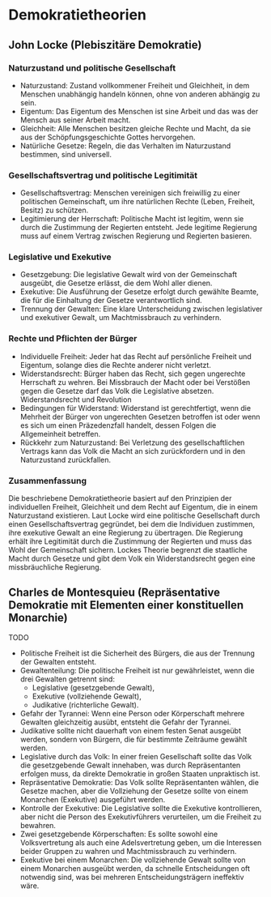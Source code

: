 # Demokratietheorien

## John Locke (Plebiszitäre Demokratie)

### Naturzustand und politische Gesellschaft

- Naturzustand: Zustand vollkommener Freiheit und Gleichheit, in dem Menschen unabhängig handeln können, ohne von anderen abhängig zu sein.
- Eigentum: Das Eigentum des Menschen ist sine Arbeit und das was der Mensch aus seiner Arbeit macht.
- Gleichheit: Alle Menschen besitzen gleiche Rechte und Macht, da sie aus der Schöpfungsgeschichte Gottes hervorgehen.
- Natürliche Gesetze: Regeln, die das Verhalten im Naturzustand bestimmen, sind universell.

### Gesellschaftsvertrag und politische Legitimität

- Gesellschaftsvertrag: Menschen vereinigen sich freiwillig zu einer politischen Gemeinschaft, um ihre natürlichen Rechte (Leben, Freiheit, Besitz) zu schützen.
- Legitimierung der Herrschaft: Politische Macht ist legitim, wenn sie durch die Zustimmung der Regierten entsteht. Jede legitime Regierung muss auf einem Vertrag zwischen Regierung und Regierten basieren.

### Legislative und Exekutive

- Gesetzgebung: Die legislative Gewalt wird von der Gemeinschaft ausgeübt, die Gesetze erlässt, die dem Wohl aller dienen.
- Exekutive: Die Ausführung der Gesetze erfolgt durch gewählte Beamte, die für die Einhaltung der Gesetze verantwortlich sind.
- Trennung der Gewalten: Eine klare Unterscheidung zwischen legislativer und exekutiver Gewalt, um Machtmissbrauch zu verhindern.

### Rechte und Pflichten der Bürger

- Individuelle Freiheit: Jeder hat das Recht auf persönliche Freiheit und Eigentum, solange dies die Rechte anderer nicht verletzt.
- Widerstandsrecht: Bürger haben das Recht, sich gegen ungerechte Herrschaft zu wehren. Bei Missbrauch der Macht oder bei Verstößen gegen die Gesetze darf das Volk die Legislative absetzen.
  Widerstandsrecht und Revolution
- Bedingungen für Widerstand: Widerstand ist gerechtfertigt, wenn die Mehrheit der Bürger von ungerechten Gesetzen betroffen ist oder wenn es sich um einen Präzedenzfall handelt, dessen Folgen die Allgemeinheit betreffen.
- Rückkehr zum Naturzustand: Bei Verletzung des gesellschaftlichen Vertrags kann das Volk die Macht an sich zurückfordern und in den Naturzustand zurückfallen.

### Zusammenfassung

Die beschriebene Demokratietheorie basiert auf den Prinzipien der individuellen Freiheit, Gleichheit und dem Recht auf Eigentum, die in einem Naturzustand existieren. Laut Locke wird eine politische Gesellschaft durch einen Gesellschaftsvertrag gegründet, bei dem die Individuen zustimmen, ihre exekutive Gewalt an eine Regierung zu übertragen. Die Regierung erhält ihre Legitimität durch die Zustimmung der Regierten und muss das Wohl der Gemeinschaft sichern. Lockes Theorie begrenzt die staatliche Macht durch Gesetze und gibt dem Volk ein Widerstandsrecht gegen eine missbräuchliche Regierung.

## Charles de Montesquieu (Repräsentative Demokratie mit Elementen einer konstituellen Monarchie)

TODO

- Politische Freiheit ist die Sicherheit des Bürgers, die aus der Trennung der Gewalten entsteht.
- Gewaltenteilung: Die politische Freiheit ist nur gewährleistet, wenn die drei Gewalten getrennt sind:
  - Legislative (gesetzgebende Gewalt),
  - Exekutive (vollziehende Gewalt),
  - Judikative (richterliche Gewalt).
- Gefahr der Tyrannei: Wenn eine Person oder Körperschaft mehrere Gewalten gleichzeitig ausübt, entsteht die Gefahr der Tyrannei.
- Judikative sollte nicht dauerhaft von einem festen Senat ausgeübt werden, sondern von Bürgern, die für bestimmte Zeiträume gewählt werden.
- Legislative durch das Volk: In einer freien Gesellschaft sollte das Volk die gesetzgebende Gewalt innehaben, was durch Repräsentanten erfolgen muss, da direkte Demokratie in großen Staaten unpraktisch ist.
- Repräsentative Demokratie: Das Volk sollte Repräsentanten wählen, die Gesetze machen, aber die Vollziehung der Gesetze sollte von einem Monarchen (Exekutive) ausgeführt werden.
- Kontrolle der Exekutive: Die Legislative sollte die Exekutive kontrollieren, aber nicht die Person des Exekutivführers verurteilen, um die Freiheit zu bewahren.
- Zwei gesetzgebende Körperschaften: Es sollte sowohl eine Volksvertretung als auch eine Adelsvertretung geben, um die Interessen beider Gruppen zu wahren und Machtmissbrauch zu verhindern.
- Exekutive bei einem Monarchen: Die vollziehende Gewalt sollte von einem Monarchen ausgeübt werden, da schnelle Entscheidungen oft notwendig sind, was bei mehreren Entscheidungsträgern ineffektiv wäre.
